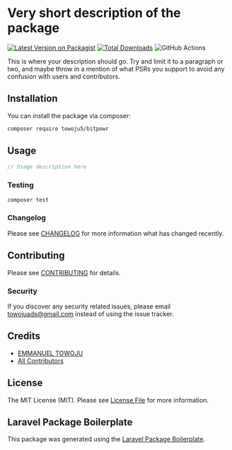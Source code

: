 # Very short description of the package

[![Latest Version on Packagist](https://img.shields.io/packagist/v/towoju5/bitpowr.svg?style=flat-square)](https://packagist.org/packages/towoju5/bitpowr)
[![Total Downloads](https://img.shields.io/packagist/dt/towoju5/bitpowr.svg?style=flat-square)](https://packagist.org/packages/towoju5/bitpowr)
![GitHub Actions](https://github.com/towoju5/bitpowr/actions/workflows/main.yml/badge.svg)

This is where your description should go. Try and limit it to a paragraph or two, and maybe throw in a mention of what PSRs you support to avoid any confusion with users and contributors.

## Installation

You can install the package via composer:

```bash
composer require towoju5/bitpowr
```

## Usage

```php
// Usage description here
```

### Testing

```bash
composer test
```

### Changelog

Please see [CHANGELOG](CHANGELOG.md) for more information what has changed recently.

## Contributing

Please see [CONTRIBUTING](CONTRIBUTING.md) for details.

### Security

If you discover any security related issues, please email towojuads@gmail.com instead of using the issue tracker.

## Credits

-   [EMMANUEL TOWOJU](https://github.com/towoju5)
-   [All Contributors](../../contributors)

## License

The MIT License (MIT). Please see [License File](LICENSE.md) for more information.

## Laravel Package Boilerplate

This package was generated using the [Laravel Package Boilerplate](https://laravelpackageboilerplate.com).

